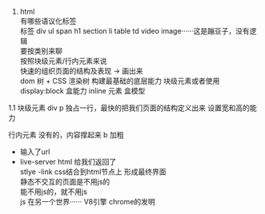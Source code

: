 1. html  
有哪些语议化标签  
标签 div ul span h1 section li table td video image······这是蹦豆子，没有逻辑  
要按类别来聊  
按照块级元素/行内元素来说   
快速的组织页面的结构及表现 -> 画出来   
dom 树 + CSS 渲染树
构建最基础的底层能力
块级元素或者使用 display:block 盒能力
inline 元素
盒模型 

1.1 块级元素
div p 独占一行，最快的把我们页面的结构定义出来 
设置宽和高的能力

行内元素
没有的，内容撑起来 b 加粗


- 输入了url
- live-server html 给我们返回了  
  stlye -link css结合到html节点上 形成最终界面  
  静态不交互的页面是不用js的  
  能不用js的，就不用js  
  js 在另一个世界······ V8引擎 chrome的发明 
